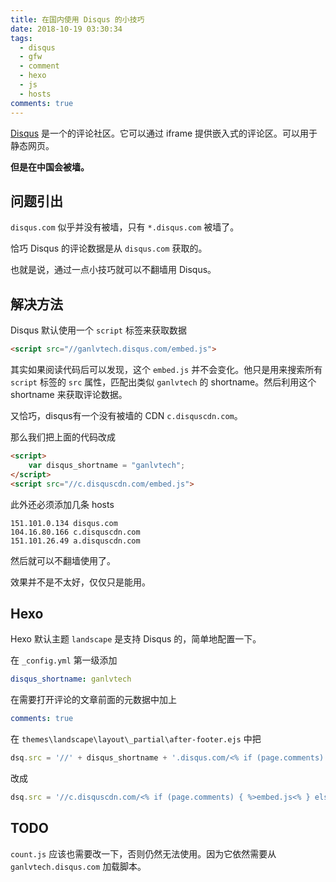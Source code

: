 ```yaml
---
title: 在国内使用 Disqus 的小技巧
date: 2018-10-19 03:30:34
tags:
  - disqus
  - gfw
  - comment
  - hexo
  - js
  - hosts
comments: true
---
```


[Disqus][disqus] 是一个的评论社区。它可以通过 iframe 提供嵌入式的评论区。可以用于静态网页。

**但是在中国会被墙。**

## 问题引出

`disqus.com` 似乎并没有被墙，只有 `*.disqus.com` 被墙了。

恰巧 Disqus 的评论数据是从 `disqus.com` 获取的。

也就是说，通过一点小技巧就可以不翻墙用 Disqus。

## 解决方法

Disqus 默认使用一个 `script` 标签来获取数据

```html
<script src="//ganlvtech.disqus.com/embed.js">
```

其实如果阅读代码后可以发现，这个 `embed.js` 并不会变化。他只是用来搜索所有 `script` 标签的 `src` 属性，匹配出类似 `ganlvtech` 的 shortname。然后利用这个 shortname 来获取评论数据。

又恰巧，disqus有一个没有被墙的 CDN `c.disquscdn.com`。

那么我们把上面的代码改成

```html
<script>
    var disqus_shortname = "ganlvtech";
</script>
<script src="//c.disquscdn.com/embed.js">
```

此外还必须添加几条 hosts

```plain
151.101.0.134 disqus.com
104.16.80.166 c.disquscdn.com
151.101.26.49 a.disquscdn.com
```

然后就可以不翻墙使用了。

效果并不是不太好，仅仅只是能用。

## Hexo

Hexo 默认主题 `landscape` 是支持 Disqus 的，简单地配置一下。

在 `_config.yml` 第一级添加

```yaml
disqus_shortname: ganlvtech
```

在需要打开评论的文章前面的元数据中加上

```yaml
comments: true
```

在 `themes\landscape\layout\_partial\after-footer.ejs` 中把

```js
dsq.src = '//' + disqus_shortname + '.disqus.com/<% if (page.comments) { %>embed.js<% } else { %>count.js<% } %>';
```

改成

```js
dsq.src = '//c.disquscdn.com/<% if (page.comments) { %>embed.js<% } else { %>count.js<% } %>';
```

[disqus]: https://disqus.com/

## TODO

`count.js` 应该也需要改一下，否则仍然无法使用。因为它依然需要从 `ganlvtech.disqus.com` 加载脚本。
